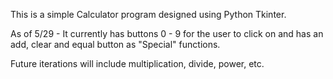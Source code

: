 This is a simple Calculator program designed using Python Tkinter. 

As of 5/29 - It currently has buttons 0 - 9 for the user to click on and has an add, clear and equal button as "Special" functions. 

Future iterations will include multiplication, divide, power, etc. 
